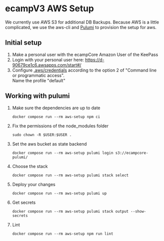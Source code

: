 # ecampV3 AWS Setup

We currently use AWS S3 for additional DB Backups.
Because AWS is a little complicated, we use the aws-cli and [Pulumi](https://www.pulumi.com) to provision
the setup for aws.

## Initial setup

1. Make a personal user with the ecampCore Amazon User of the KeePass
2. Login with your personal user here: <https://d-90679ce1c6.awsapps.com/start#/>
3. Configure [.aws/credentials](.aws/credentials) according to the option 2 of
   "Command line or programmatic access".\
   Name the profile "default"

## Working with pulumi

1. Make sure the dependencies are up to date

   ```shell
   docker compose run --rm aws-setup npm ci
   ```

2. Fix the permissions of the node_modules folder

   ```shell
   sudo chown -R $USER:$USER .
   ```

3. Set the aws bucket as state backend

   ```shell
   docker compose run --rm aws-setup pulumi login s3://ecampcore-pulumi/
   ```

4. Choose the stack

   ```shell
   docker compose run --rm aws-setup pulumi stack select
   ```

5. Deploy your changes

   ```shell
   docker compose run --rm aws-setup pulumi up
   ```

6. Get secrets

   ```shell
   docker compose run --rm aws-setup pulumi stack output --show-secrets
   ```

7. Lint

   ```shell
   docker compose run --rm aws-setup npm run lint
   ```
